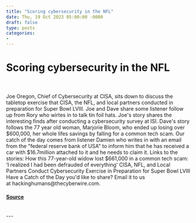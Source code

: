 ```yaml
---
title: "Scoring cybersecurity in the NFL"
date: Thu, 19 Oct 2023 05:00:00 -0000
draft: false
type: posts
categories: 
- 
---
```

# Scoring cybersecurity in the NFL

<br/>

<br/>
Joe Oregon, Chief of Cybersecurity at CISA, sits down to discuss the tabletop exercise that CISA, the NFL, and local partners conducted in preparation for Super Bowl LVIII. Joe and Dave share some listener follow up from Rory who wirtes in to talk tin foil hats. Joe's story shares the interesting finds after conducting a cybersecurity survey at ISI. Dave's story follows the 77 year old woman, Marjorie Bloom, who ended up losing over $600,000, her whole lifes savings by falling for a common tech scam. Our catch of the day comes from listener Damien who writes in with an email from the "federal reserve bank of USA" to inform him that he has received a car with $16.7million attached to it and he needs to claim it. Links to the stories: How this 77-year-old widow lost $661,000 in a common tech scam: ‘I realized I had been defrauded of everything’ CISA, NFL, and Local Partners Conduct Cybersecurity Exercise in Preparation for Super Bowl LVIII Have a Catch of the Day you'd like to share? Email it to us at hackinghumans@thecyberwire.com.

#### [Source](https://thecyberwire.com/podcasts/hacking-humans/262/notes)

<br/>
---
